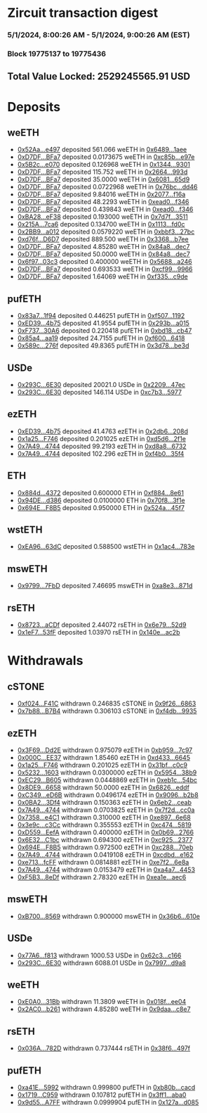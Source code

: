 # Zircuit transaction digest
### 5/1/2024, 8:00:26 AM - 5/1/2024, 9:00:26 AM (EST)
### Block 19775137 to 19775436

## Total Value Locked: 2529245565.91 USD

# Deposits
## weETH
- [0x52Aa...e497](https://etherscan.io/address/0x52Aa899454998Be5b000Ad077a46Bbe360F4e497) deposited 561.066 weETH in [0x6489...1aee](https://etherscan.io/tx/0x52Aa899454998Be5b000Ad077a46Bbe360F4e497)
- [0xD7DF...BFa7](https://etherscan.io/address/0xD7DF7E085214743530afF339aFC420c7c720BFa7) deposited 0.0173675 weETH in [0xc85b...e97e](https://etherscan.io/tx/0xD7DF7E085214743530afF339aFC420c7c720BFa7)
- [0x5B2c...e070](https://etherscan.io/address/0x5B2cBF9EA2014e10dD7974067DaC9D2DccA7e070) deposited 0.126968 weETH in [0x1344...9301](https://etherscan.io/tx/0x5B2cBF9EA2014e10dD7974067DaC9D2DccA7e070)
- [0xD7DF...BFa7](https://etherscan.io/address/0xD7DF7E085214743530afF339aFC420c7c720BFa7) deposited 115.752 weETH in [0x2664...993d](https://etherscan.io/tx/0xD7DF7E085214743530afF339aFC420c7c720BFa7)
- [0xD7DF...BFa7](https://etherscan.io/address/0xD7DF7E085214743530afF339aFC420c7c720BFa7) deposited 35.0000 weETH in [0x6081...65d9](https://etherscan.io/tx/0xD7DF7E085214743530afF339aFC420c7c720BFa7)
- [0xD7DF...BFa7](https://etherscan.io/address/0xD7DF7E085214743530afF339aFC420c7c720BFa7) deposited 0.0722968 weETH in [0x76bc...dd46](https://etherscan.io/tx/0xD7DF7E085214743530afF339aFC420c7c720BFa7)
- [0xD7DF...BFa7](https://etherscan.io/address/0xD7DF7E085214743530afF339aFC420c7c720BFa7) deposited 9.84016 weETH in [0x2077...f16a](https://etherscan.io/tx/0xD7DF7E085214743530afF339aFC420c7c720BFa7)
- [0xD7DF...BFa7](https://etherscan.io/address/0xD7DF7E085214743530afF339aFC420c7c720BFa7) deposited 48.2293 weETH in [0xead0...f346](https://etherscan.io/tx/0xD7DF7E085214743530afF339aFC420c7c720BFa7)
- [0xD7DF...BFa7](https://etherscan.io/address/0xD7DF7E085214743530afF339aFC420c7c720BFa7) deposited 0.439843 weETH in [0xead0...f346](https://etherscan.io/tx/0xD7DF7E085214743530afF339aFC420c7c720BFa7)
- [0xBA28...eF38](https://etherscan.io/address/0xBA2828A503cC5844878b38e333f36363905EeF38) deposited 0.193000 weETH in [0x7d7f...3511](https://etherscan.io/tx/0xBA2828A503cC5844878b38e333f36363905EeF38)
- [0x215A...7ca6](https://etherscan.io/address/0x215AE5E25647DADa54573c3de6924d8dC9F77ca6) deposited 0.134700 weETH in [0x1113...fd0c](https://etherscan.io/tx/0x215AE5E25647DADa54573c3de6924d8dC9F77ca6)
- [0x2BB9...a012](https://etherscan.io/address/0x2BB9B93Baf8fb9562441d511397ACF8defFFa012) deposited 0.0579220 weETH in [0xbbf3...27bc](https://etherscan.io/tx/0x2BB9B93Baf8fb9562441d511397ACF8defFFa012)
- [0xd76f...D6D7](https://etherscan.io/address/0xd76f1c2764a5F22548713cde767b5B752170D6D7) deposited 889.500 weETH in [0x3368...b7ee](https://etherscan.io/tx/0xd76f1c2764a5F22548713cde767b5B752170D6D7)
- [0xD7DF...BFa7](https://etherscan.io/address/0xD7DF7E085214743530afF339aFC420c7c720BFa7) deposited 4.85280 weETH in [0x84a8...dec7](https://etherscan.io/tx/0xD7DF7E085214743530afF339aFC420c7c720BFa7)
- [0xD7DF...BFa7](https://etherscan.io/address/0xD7DF7E085214743530afF339aFC420c7c720BFa7) deposited 50.0000 weETH in [0x84a8...dec7](https://etherscan.io/tx/0xD7DF7E085214743530afF339aFC420c7c720BFa7)
- [0x6f97...03c3](https://etherscan.io/address/0x6f978F98170321687750C6e003001855C0eb03c3) deposited 0.400000 weETH in [0x5688...a246](https://etherscan.io/tx/0x6f978F98170321687750C6e003001855C0eb03c3)
- [0xD7DF...BFa7](https://etherscan.io/address/0xD7DF7E085214743530afF339aFC420c7c720BFa7) deposited 0.693533 weETH in [0xcf99...9966](https://etherscan.io/tx/0xD7DF7E085214743530afF339aFC420c7c720BFa7)
- [0xD7DF...BFa7](https://etherscan.io/address/0xD7DF7E085214743530afF339aFC420c7c720BFa7) deposited 1.64069 weETH in [0xf335...c9de](https://etherscan.io/tx/0xD7DF7E085214743530afF339aFC420c7c720BFa7)
## pufETH
- [0x83a7...1f94](https://etherscan.io/address/0x83a76605e394FC899e90Fc174f433356E74b1f94) deposited 0.446251 pufETH in [0xf507...1192](https://etherscan.io/tx/0x83a76605e394FC899e90Fc174f433356E74b1f94)
- [0xED39...4b75](https://etherscan.io/address/0xED3981C6220dFcd368268b180b87AB643ce04b75) deposited 41.9554 pufETH in [0x293b...a015](https://etherscan.io/tx/0xED3981C6220dFcd368268b180b87AB643ce04b75)
- [0xF737...30A6](https://etherscan.io/address/0xF7377685EB011a7b64E9790CE78Fc37E34Eb30A6) deposited 0.220418 pufETH in [0xbd18...cb47](https://etherscan.io/tx/0xF7377685EB011a7b64E9790CE78Fc37E34Eb30A6)
- [0x85a4...aa19](https://etherscan.io/address/0x85a44Eed0c9E22dFB98c6A668101990731B6aa19) deposited 24.7155 pufETH in [0xf600...6418](https://etherscan.io/tx/0x85a44Eed0c9E22dFB98c6A668101990731B6aa19)
- [0x589c...276f](https://etherscan.io/address/0x589c4d52E8c4EB0c6487dE5fe9a97D8Ee6Aa276f) deposited 49.8365 pufETH in [0x3d78...be3d](https://etherscan.io/tx/0x589c4d52E8c4EB0c6487dE5fe9a97D8Ee6Aa276f)
## USDe
- [0x293C...6E30](https://etherscan.io/address/0x293C6937D8D82e05B01335F7B33FBA0c8e256E30) deposited 20021.0 USDe in [0x2209...47ec](https://etherscan.io/tx/0x293C6937D8D82e05B01335F7B33FBA0c8e256E30)
- [0x293C...6E30](https://etherscan.io/address/0x293C6937D8D82e05B01335F7B33FBA0c8e256E30) deposited 146.114 USDe in [0xc7b3...5977](https://etherscan.io/tx/0x293C6937D8D82e05B01335F7B33FBA0c8e256E30)
## ezETH
- [0xED39...4b75](https://etherscan.io/address/0xED3981C6220dFcd368268b180b87AB643ce04b75) deposited 41.4763 ezETH in [0x2db6...208d](https://etherscan.io/tx/0xED3981C6220dFcd368268b180b87AB643ce04b75)
- [0x1a25...F746](https://etherscan.io/address/0x1a25D2e22289d4d49a98b9e5b4ed7383B106F746) deposited 0.201025 ezETH in [0xd5d6...2f1e](https://etherscan.io/tx/0x1a25D2e22289d4d49a98b9e5b4ed7383B106F746)
- [0x7A49...4744](https://etherscan.io/address/0x7A493Be5c2ce014cD049Bf178a1ac0Db1B434744) deposited 99.2193 ezETH in [0xd8a8...6732](https://etherscan.io/tx/0x7A493Be5c2ce014cD049Bf178a1ac0Db1B434744)
- [0x7A49...4744](https://etherscan.io/address/0x7A493Be5c2ce014cD049Bf178a1ac0Db1B434744) deposited 102.296 ezETH in [0xf4b0...35f4](https://etherscan.io/tx/0x7A493Be5c2ce014cD049Bf178a1ac0Db1B434744)
## ETH
- [0x884d...4372](https://etherscan.io/address/0x884dA6a2450edFDd93B7bd7562Ca18415ae64372) deposited 0.600000 ETH in [0xf884...8e61](https://etherscan.io/tx/0x884dA6a2450edFDd93B7bd7562Ca18415ae64372)
- [0x94DE...d386](https://etherscan.io/address/0x94DE908c5Cc5CADec9c98047Be148036279dd386) deposited 0.0100000 ETH in [0x70f8...3f1e](https://etherscan.io/tx/0x94DE908c5Cc5CADec9c98047Be148036279dd386)
- [0x694E...F8B5](https://etherscan.io/address/0x694E137343d0E774478473578C4F560BB500F8B5) deposited 0.950000 ETH in [0x524a...45f7](https://etherscan.io/tx/0x694E137343d0E774478473578C4F560BB500F8B5)
## wstETH
- [0xEA96...63dC](https://etherscan.io/address/0xEA964d59D27B9f01E48b7bEa45a90737738a63dC) deposited 0.588500 wstETH in [0x1ac4...783e](https://etherscan.io/tx/0xEA964d59D27B9f01E48b7bEa45a90737738a63dC)
## mswETH
- [0x9799...7FbD](https://etherscan.io/address/0x9799047b046f590190CB4e0f35e83c0D1E467FbD) deposited 7.46695 mswETH in [0xa8e3...871d](https://etherscan.io/tx/0x9799047b046f590190CB4e0f35e83c0D1E467FbD)
## rsETH
- [0x8723...aCDf](https://etherscan.io/address/0x872383C2C9B931f2FC596629Cfd6CDACd451aCDf) deposited 2.44072 rsETH in [0x6e79...52d9](https://etherscan.io/tx/0x872383C2C9B931f2FC596629Cfd6CDACd451aCDf)
- [0x1eF7...53fF](https://etherscan.io/address/0x1eF75495D85a8E2B652cafB01bE75b46451853fF) deposited 1.03970 rsETH in [0x140e...ac2b](https://etherscan.io/tx/0x1eF75495D85a8E2B652cafB01bE75b46451853fF)
# Withdrawals
## cSTONE
- [0xf024...F41C](https://etherscan.io/address/0xf0246C84bB2dCB2C68A17047480a669D59E2F41C) withdrawn 0.246835 cSTONE in [0x9f26...6863](https://etherscan.io/tx/0xf0246C84bB2dCB2C68A17047480a669D59E2F41C)
- [0x7b88...B7B4](https://etherscan.io/address/0x7b8885F43A22c95733318c43Ce9Fc26b683DB7B4) withdrawn 0.306103 cSTONE in [0xf4db...9935](https://etherscan.io/tx/0x7b8885F43A22c95733318c43Ce9Fc26b683DB7B4)
## ezETH
- [0x3F69...Dd2E](https://etherscan.io/address/0x3F699E820306a91A10B21A406B7BaD4569d9Dd2E) withdrawn 0.975079 ezETH in [0xb959...7c97](https://etherscan.io/tx/0x3F699E820306a91A10B21A406B7BaD4569d9Dd2E)
- [0x000C...EE37](https://etherscan.io/address/0x000CF3a30C7e3D6DA4Cb98CBEbB21E5dcBA6EE37) withdrawn 1.85460 ezETH in [0xd433...6645](https://etherscan.io/tx/0x000CF3a30C7e3D6DA4Cb98CBEbB21E5dcBA6EE37)
- [0x1a25...F746](https://etherscan.io/address/0x1a25D2e22289d4d49a98b9e5b4ed7383B106F746) withdrawn 0.201025 ezETH in [0x31bf...c0c9](https://etherscan.io/tx/0x1a25D2e22289d4d49a98b9e5b4ed7383B106F746)
- [0x5232...1603](https://etherscan.io/address/0x5232365aD8C64B7F90E034122DD7ADc1573D1603) withdrawn 0.0300000 ezETH in [0x5954...38b9](https://etherscan.io/tx/0x5232365aD8C64B7F90E034122DD7ADc1573D1603)
- [0xEC29...B605](https://etherscan.io/address/0xEC298F5C9F8901Fa926B9977f69944E597c7B605) withdrawn 0.0448869 ezETH in [0xeb1c...54bc](https://etherscan.io/tx/0xEC298F5C9F8901Fa926B9977f69944E597c7B605)
- [0x8DE9...6658](https://etherscan.io/address/0x8DE9A361DFc60b2478861c15Fa140c6f82676658) withdrawn 50.0000 ezETH in [0x6826...eddf](https://etherscan.io/tx/0x8DE9A361DFc60b2478861c15Fa140c6f82676658)
- [0xC349...eD6B](https://etherscan.io/address/0xC349FB8DB05686f2700B633b7a30B9A69bf1eD6B) withdrawn 0.0496174 ezETH in [0x9096...b2b8](https://etherscan.io/tx/0xC349FB8DB05686f2700B633b7a30B9A69bf1eD6B)
- [0x0BA2...3Df4](https://etherscan.io/address/0x0BA2cd2eAb5dE05d72178Cb964cE36ae60213Df4) withdrawn 0.150363 ezETH in [0x6eb2...ceab](https://etherscan.io/tx/0x0BA2cd2eAb5dE05d72178Cb964cE36ae60213Df4)
- [0x7A49...4744](https://etherscan.io/address/0x7A493Be5c2ce014cD049Bf178a1ac0Db1B434744) withdrawn 0.0703825 ezETH in [0x7f2d...cc0a](https://etherscan.io/tx/0x7A493Be5c2ce014cD049Bf178a1ac0Db1B434744)
- [0x7358...e4C1](https://etherscan.io/address/0x73580425fB7F4B4c8ACC9Fbb3079384DfeE3e4C1) withdrawn 0.310000 ezETH in [0xe897...6e68](https://etherscan.io/tx/0x73580425fB7F4B4c8ACC9Fbb3079384DfeE3e4C1)
- [0x3e9c...c3Cc](https://etherscan.io/address/0x3e9cEfDF7e5596a0A7c163AB3c99E76bC486c3Cc) withdrawn 0.355553 ezETH in [0xc474...5819](https://etherscan.io/tx/0x3e9cEfDF7e5596a0A7c163AB3c99E76bC486c3Cc)
- [0xD559...EefA](https://etherscan.io/address/0xD5596db202843C105eaB58de71ae059123DdEefA) withdrawn 0.400000 ezETH in [0x0b69...2766](https://etherscan.io/tx/0xD5596db202843C105eaB58de71ae059123DdEefA)
- [0x6E32...C1bc](https://etherscan.io/address/0x6E329745C92bB9cb8bF9E2E70a48534A5962C1bc) withdrawn 0.694300 ezETH in [0xc925...2377](https://etherscan.io/tx/0x6E329745C92bB9cb8bF9E2E70a48534A5962C1bc)
- [0x694E...F8B5](https://etherscan.io/address/0x694E137343d0E774478473578C4F560BB500F8B5) withdrawn 0.972500 ezETH in [0xc288...70eb](https://etherscan.io/tx/0x694E137343d0E774478473578C4F560BB500F8B5)
- [0x7A49...4744](https://etherscan.io/address/0x7A493Be5c2ce014cD049Bf178a1ac0Db1B434744) withdrawn 0.0419108 ezETH in [0xcdbd...e162](https://etherscan.io/tx/0x7A493Be5c2ce014cD049Bf178a1ac0Db1B434744)
- [0xe713...fcFF](https://etherscan.io/address/0xe7135C5fbd769E19A4203a84088ABC9E2f1AfcFF) withdrawn 0.0814881 ezETH in [0xe7f2...6e8a](https://etherscan.io/tx/0xe7135C5fbd769E19A4203a84088ABC9E2f1AfcFF)
- [0x7A49...4744](https://etherscan.io/address/0x7A493Be5c2ce014cD049Bf178a1ac0Db1B434744) withdrawn 0.0153479 ezETH in [0xa4a7...4453](https://etherscan.io/tx/0x7A493Be5c2ce014cD049Bf178a1ac0Db1B434744)
- [0xF5B3...8eDf](https://etherscan.io/address/0xF5B3AAF8F1E5Fcd505eBE325bE72f01f0Ab78eDf) withdrawn 2.78320 ezETH in [0xea1e...aec6](https://etherscan.io/tx/0xF5B3AAF8F1E5Fcd505eBE325bE72f01f0Ab78eDf)
## mswETH
- [0xB700...8569](https://etherscan.io/address/0xB700EDBE1B0BF8c99D78C566846F97874BbE8569) withdrawn 0.900000 mswETH in [0x36b6...610e](https://etherscan.io/tx/0xB700EDBE1B0BF8c99D78C566846F97874BbE8569)
## USDe
- [0x77A6...f813](https://etherscan.io/address/0x77A64B11fE6D658c3F132a0F34875cadd98cf813) withdrawn 1000.53 USDe in [0x62c3...c166](https://etherscan.io/tx/0x77A64B11fE6D658c3F132a0F34875cadd98cf813)
- [0x293C...6E30](https://etherscan.io/address/0x293C6937D8D82e05B01335F7B33FBA0c8e256E30) withdrawn 6088.01 USDe in [0x7997...d9a8](https://etherscan.io/tx/0x293C6937D8D82e05B01335F7B33FBA0c8e256E30)
## weETH
- [0xE0A0...31Bb](https://etherscan.io/address/0xE0A0f2968416c5fC69026c59Cc6Db5ff845C31Bb) withdrawn 11.3809 weETH in [0x018f...ee04](https://etherscan.io/tx/0xE0A0f2968416c5fC69026c59Cc6Db5ff845C31Bb)
- [0x2AC0...b261](https://etherscan.io/address/0x2AC00afCfB01bD4C03B0486694554B6CcDAab261) withdrawn 4.85280 weETH in [0x9daa...c8e7](https://etherscan.io/tx/0x2AC00afCfB01bD4C03B0486694554B6CcDAab261)
## rsETH
- [0x036A...782D](https://etherscan.io/address/0x036A251214f8B38eD9d79F0f6fdfaBFE90C4782D) withdrawn 0.737444 rsETH in [0x38f6...497f](https://etherscan.io/tx/0x036A251214f8B38eD9d79F0f6fdfaBFE90C4782D)
## pufETH
- [0xa41E...5992](https://etherscan.io/address/0xa41EE6f2cab52Dc67bd98823fdB6175FB9665992) withdrawn 0.999800 pufETH in [0xb80b...cacd](https://etherscan.io/tx/0xa41EE6f2cab52Dc67bd98823fdB6175FB9665992)
- [0x1719...C959](https://etherscan.io/address/0x171997a56e981B821F0B1d6928f5fEA667DcC959) withdrawn 0.107812 pufETH in [0x3ff1...aba0](https://etherscan.io/tx/0x171997a56e981B821F0B1d6928f5fEA667DcC959)
- [0x9d55...A7FF](https://etherscan.io/address/0x9d55707571D7972bb3cE8684fA94dD66A487A7FF) withdrawn 0.0999904 pufETH in [0x127a...d085](https://etherscan.io/tx/0x9d55707571D7972bb3cE8684fA94dD66A487A7FF)
